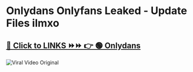 
 # Onlydans Onlyfans Leaked - Update Files ilmxo

## <h2><a href="https://clipsfans.com/Onlydans&ref=git">🔗 Click to LINKS ⏩⏩ 👉 🟢 Onlydans </a></h2>

<a href="https://clipsfans.com/Onlydans&ref=git" rel="nofollow" data-target="animated-image.originalLink"><img src="https://i.ibb.co.com/xMMVF88/686577567.gif" alt="Viral Video Original" style="max-width: 100%; display: inline-block;" data-target="animated-image.originalImage"></a>

